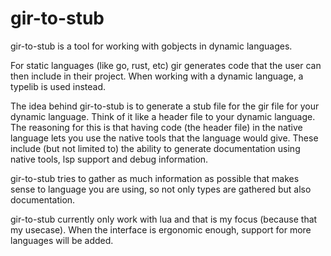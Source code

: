 gir-to-stub
===========
gir-to-stub is a tool for working with gobjects in dynamic languages. 

For static languages (like go, rust, etc) gir generates code that the user can
then include in their project. When working with a dynamic language, a typelib is used instead.

The idea behind gir-to-stub is to generate a stub file for the gir file for your dynamic language. 
Think of it like a header file to your dynamic language. The reasoning for this is that having code
(the header file) in the native language lets you use the native tools that the language would give. 
These include (but not limited to) the ability to generate documentation using native tools, 
lsp support and debug information.

gir-to-stub tries to gather as much information as possible that makes sense to language you are using,
so not only types are gathered but also documentation.

gir-to-stub currently only work with lua and that is my focus (because that my usecase).
When the interface is ergonomic enough, support for more languages will be added.
